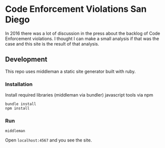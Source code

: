 # Code Enforcement Violations San Diego

In 2016 there was a lot of discussion in the press about the backlog of Code Enforcement violations.
I thought I can make a small analysis if that was the case and this site is the result of that analysis.

## Development

This repo uses middleman a static site generator built with ruby.

### Installation
Install required libraries (middleman via bundler) javascript tools via npm

```
bundle install
npm install
```

### Run

```
middleman
```

Open `localhost:4567` and you see the site.
